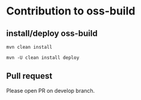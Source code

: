 # Contribution to oss-build

## install/deploy oss-build

    mvn clean install
    
    mvn -U clean install deploy

## Pull request

Please open PR on develop branch.
